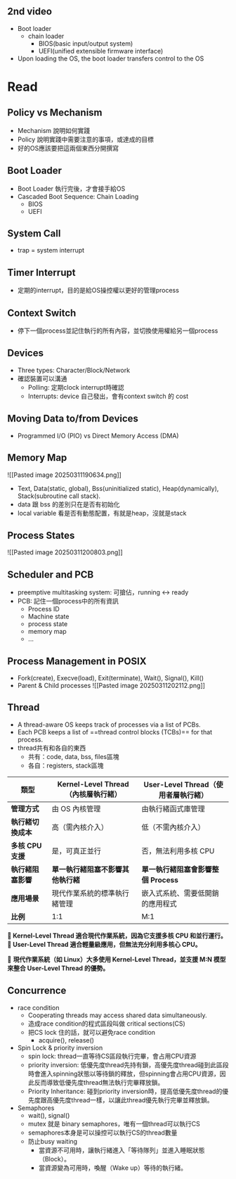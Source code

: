 ## 2nd video
- Boot loader
	- chain loader
		- BIOS(basic input/output system)
		- UEFI(unified extensible firmware interface)
- Upon loading the OS, the boot loader transfers control to the OS
# Read
## Policy vs Mechanism
- Mechanism 說明如何實踐
- Policy 說明實踐中需要注意的事項，或達成的目標
- 好的OS應該要把這兩個東西分開撰寫
## Boot Loader
- Boot Loader 執行完後，才會接手給OS
- Cascaded Boot Sequence: Chain Loading
	- BIOS
	- UEFI
## System Call
- trap = system interrupt
## Timer Interrupt
- 定期的interrupt，目的是給OS操控權以更好的管理process
## Context Switch
- 停下一個process並記住執行的所有內容，並切換使用權給另一個process
##  Devices
- Three types: Character/Block/Network
- 確認裝置可以溝通
	- Polling: 定期clock interrupt時確認
	- Interrupts: device 自己發出，會有context switch 的 cost
## Moving Data to/from Devices
- Programmed I/O (PIO) vs Direct Memory Access (DMA)
## Memory Map
![[Pasted image 20250311190634.png]]
- Text, Data(static, global), Bss(uninitialized static), Heap(dynamically), Stack(subroutine call stack).
- data 跟 bss 的差別只在是否有初始化
- local variable 看是否有動態配置，有就是heap，沒就是stack
## Process States
![[Pasted image 20250311200803.png]]
## Scheduler and PCB
- preemptive multitasking system: 可搶佔，running <-> ready
- PCB: 記住一個process中的所有資訊
	- Process ID
	- Machine state
	- process state
	- memory map
	- ...
## Process Management in POSIX
- Fork(create), Execve(load), Exit(terminate), Wait(), Signal(), Kill()
- Parent & Child processes
![[Pasted image 20250311202112.png]]
## Thread
- A thread-aware OS keeps track of processes via a list of PCBs.
- Each PCB keeps a list of ==thread control blocks (TCBs)== for that process.
- thread共有和各自的東西
	- 共有：code, data, bss, files區塊
	- 各自：registers, stack區塊

| **類型**        | **Kernel-Level Thread（內核層執行緒）** | **User-Level Thread（使用者層執行緒）** |
| ------------- | ------------------------------- | ------------------------------ |
| **管理方式**      | 由 OS 內核管理                       | 由執行緒函式庫管理                      |
| **執行緒切換成本**   | 高（需內核介入）                        | 低（不需內核介入）                      |
| **多核 CPU 支援** | 是，可真正並行                         | 否，無法利用多核 CPU                   |
| **執行緒阻塞影響**   | **單一執行緒阻塞不影響其他執行緒**             | **單一執行緒阻塞會影響整個 Process**       |
| **應用場景**      | 現代作業系統的標準執行緒管理                  | 嵌入式系統、需要低開銷的應用程式               |
| **比例**        | 1:1                             | M:1                            |
**🔹 Kernel-Level Thread 適合現代作業系統，因為它支援多核 CPU 和並行運行。**  
**🔹 User-Level Thread 適合輕量級應用，但無法充分利用多核心 CPU。**

🚀 **現代作業系統（如 Linux）大多使用 Kernel-Level Thread，並支援 M:N 模型來整合 User-Level Thread 的優勢。**
## Concurrence
- race condition
	- Cooperating threads may access shared data simultaneously.
	- 造成race condition的程式區段叫做 critical sections(CS)
	- 把CS lock 住的話，就可以避免race condition
		- acquire(), release()
- Spin Lock & priority inversion
	- spin lock: thread一直等待CS區段執行完畢，會占用CPU資源
	- priority inversion: 低優先度thread先持有鎖，高優先度thread碰到此區段時會進入spinning狀態以等待鎖的釋放，但spinning會占用CPU資源，因此反而導致低優先度thread無法執行完畢釋放鎖。
	- Priority Inheritance: 碰到priority inversion時，提高低優先度thread的優先度跟高優先度thread一樣，以讓此thread優先執行完畢並釋放鎖。
- Semaphores
	- wait(), signal()
	- mutex 就是 binary semaphores，唯有一個thread可以執行CS
	- semaphores本身是可以操控可以執行CS的thread數量
	- 防止busy waiting
		- 當資源不可用時，讓執行緒進入「等待隊列」並進入睡眠狀態（Block）。
		- 當資源變為可用時，喚醒（Wake up）等待的執行緒。